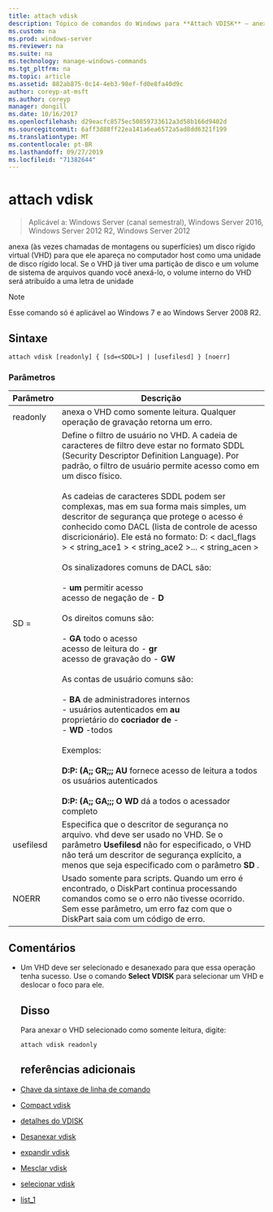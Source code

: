 ```yaml
---
title: attach vdisk
description: Tópico de comandos do Windows para **Attach VDISK** – anexações (às vezes chamadas de montagens ou superfícies) um disco rígido virtual (VHD) para que ele apareça no computador host como uma unidade de disco rígido local.
ms.custom: na
ms.prod: windows-server
ms.reviewer: na
ms.suite: na
ms.technology: manage-windows-commands
ms.tgt_pltfrm: na
ms.topic: article
ms.assetid: 882ab875-0c14-4eb3-98ef-fd0e8fa40d9c
author: coreyp-at-msft
ms.author: coreyp
manager: dongill
ms.date: 10/16/2017
ms.openlocfilehash: d29eacfc8575ec50859733612a3d58b166d9402d
ms.sourcegitcommit: 6aff3d88ff22ea141a6ea6572a5ad8dd6321f199
ms.translationtype: MT
ms.contentlocale: pt-BR
ms.lasthandoff: 09/27/2019
ms.locfileid: "71382644"
---
```

# <a name="attach-vdisk"></a>attach vdisk

>Aplicável a: Windows Server (canal semestral), Windows Server 2016, Windows Server 2012 R2, Windows Server 2012

anexa (às vezes chamadas de montagens ou superfícies) um disco rígido virtual (VHD) para que ele apareça no computador host como uma unidade de disco rígido local. Se o VHD já tiver uma partição de disco e um volume de sistema de arquivos quando você anexá-lo, o volume interno do VHD será atribuído a uma letra de unidade
> [!NOTE]
> Esse comando só é aplicável ao Windows 7 e ao Windows Server 2008 R2.

## <a name="syntax"></a>Sintaxe
```
attach vdisk [readonly] { [sd=<SDDL>] | [usefilesd] } [noerr]
```
### <a name="parameters"></a>Parâmetros

|    Parâmetro     |                                                                                                                                                                                                                                                                                                                                                                                                                                                                                                          Descrição                                                                                                                                                                                                                                                                                                                                                                                                                                                                                                          |
|------------------|-------------------------------------------------------------------------------------------------------------------------------------------------------------------------------------------------------------------------------------------------------------------------------------------------------------------------------------------------------------------------------------------------------------------------------------------------------------------------------------------------------------------------------------------------------------------------------------------------------------------------------------------------------------------------------------------------------------------------------------------------------------------------------------------------------------------------------------------------------------------------------------------------------------------------------------------------------------------------------------------------------------------------------|
|     readonly     |                                                                                                                                                                                                                                                                                                                                                                                                                                                                             anexa o VHD como somente leitura. Qualquer operação de gravação retorna um erro.                                                                                                                                                                                                                                                                                                                                                                                                                                                                              |
| SD =<SDDL string> | Define o filtro de usuário no VHD. A cadeia de caracteres de filtro deve estar no formato SDDL (Security Descriptor Definition Language). Por padrão, o filtro de usuário permite acesso como em um disco físico.<br /><br />As cadeias de caracteres SDDL podem ser complexas, mas em sua forma mais simples, um descritor de segurança que protege o acesso é conhecido como DACL (lista de controle de acesso discricionário). Ele está no formato: D: < dacl_flags > < string_ace1 > < string_ace2 >... < string_acen ><br /><br />Os sinalizadores comuns de DACL são:<br /><br />-   **um** permitir acesso<br />acesso de negação de -   **D**<br /><br />Os direitos comuns são:<br /><br />-   **GA** todo o acesso<br />acesso de leitura do -   **gr**<br />acesso de gravação do -   **GW**<br /><br />As contas de usuário comuns são:<br /><br />-   **BA** de administradores internos<br />-   usuários autenticados em **au**<br />proprietário do **cocriador de** -   <br />-   **WD** -todos<br /><br />Exemplos:<br /><br />**D:P: (A;; GR;;; AU** fornece acesso de leitura a todos os usuários autenticados<br /><br />**D:P: (A;; GA;;; O WD** dá a todos o acessador completo |
|    usefilesd     |                                                                                                                                                                                                                                                                                                                                                                                          Especifica que o descritor de segurança no arquivo. vhd deve ser usado no VHD. Se o parâmetro **Usefilesd** não for especificado, o VHD não terá um descritor de segurança explícito, a menos que seja especificado com o parâmetro **SD** .                                                                                                                                                                                                                                                                                                                                                                                          |
|      NOERR       |                                                                                                                                                                                                                                                                                                                                                                                                           Usado somente para scripts. Quando um erro é encontrado, o DiskPart continua processando comandos como se o erro não tivesse ocorrido. Sem esse parâmetro, um erro faz com que o DiskPart saia com um código de erro.                                                                                                                                                                                                                                                                                                                                                                                                           |

## <a name="remarks"></a>Comentários
- Um VHD deve ser selecionado e desanexado para que essa operação tenha sucesso. Use o comando **Select VDISK** para selecionar um VHD e deslocar o foco para ele.
  ## <a name="BKMK_Examples"></a>Disso
  Para anexar o VHD selecionado como somente leitura, digite:
  ```
  attach vdisk readonly
  ```
  ## <a name="additional-references"></a>referências adicionais
- [Chave da sintaxe de linha de comando](command-line-syntax-key.md)
- [Compact vdisk](compact-vdisk.md)

- [detalhes do VDISK](detail-vdisk.md)
- [Desanexar vdisk](detach-vdisk.md)
- [expandir vdisk](expand-vdisk.md)
- [Mesclar vdisk](merge-vdisk.md)
- [selecionar vdisk](select-vdisk.md)
- [list_1](list_1.md)
